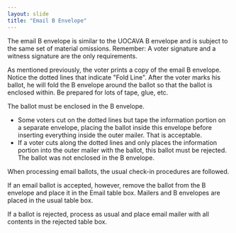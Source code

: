 ```yaml
---
layout: slide
title: "Email B Envelope"
---
```

The email B envelope is similar to the UOCAVA B envelope and is subject to the same set of material omissions.  Remember:  A voter signature and a witness signature are the only requirements.

As mentioned previously, the voter prints a copy of the email B envelope.  Notice the dotted lines that indicate "Fold Line".   After the voter marks his ballot, he will fold the B envelope around the ballot so that the ballot is enclosed within.  Be prepared for lots of tape, glue, etc.

The ballot must be enclosed in the B envelope.  
*	Some voters cut on the dotted lines but tape the information portion on a separate envelope, placing the ballot inside this envelope before inserting everything inside the outer mailer.  That is acceptable.
*	If a voter cuts along the dotted lines and only places the information portion into the outer mailer with the ballot, this ballot must be rejected.  The ballot was not enclosed in the B envelope.

When processing email ballots, the usual check-in procedures are followed.

If an email ballot is accepted, however, remove the ballot from the B envelope and place it in the Email table box.  Mailers and B envelopes are placed in the usual table box.

If a ballot is rejected, process as usual and place email mailer with all contents in the rejected table box.
